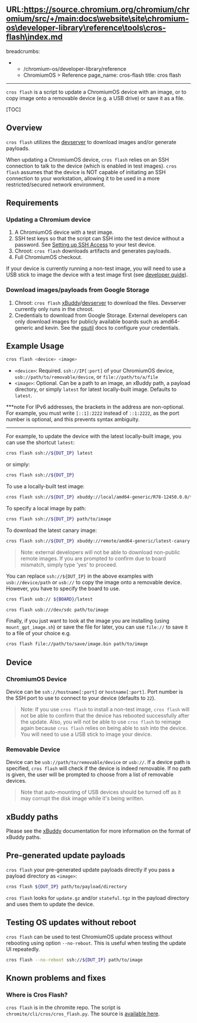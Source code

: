 URL:https://source.chromium.org/chromium/chromium/src/+/main:docs\website\site\chromium-os\developer-library\reference\tools\cros-flash\index.md
---
breadcrumbs:
- - /chromium-os/developer-library/reference
  - ChromiumOS > Reference
page_name: cros-flash
title: cros flash
---

`cros flash` is a script to update a ChromiumOS device with an image, or to
copy image onto a removable device (e.g. a USB drive) or save it as a file.

[TOC]

## Overview

`cros flash` utilizes the [devserver] to download images and/or generate
payloads.

When updating a ChromiumOS device, `cros flash` relies on an SSH connection
to talk to the device (which is enabled in test images). `cros flash` assumes
that the device is NOT capable of initiating an SSH connection to your
workstation, allowing it to be used in a more restricted/secured network
environment.

## Requirements

### Updating a Chromium device

1.  A ChromiumOS device with a test image.
2.  SSH test keys so that the script can SSH into the test device without a
    password. See [Setting up SSH Access] to your test device.
3.  Chroot: `cros flash` downloads artifacts and generates payloads.
4.  Full ChromiumOS checkout.

If your device is currently running a non-test image, you will need to use a
USB stick to image the device with a test image first (see [developer guide]).

### Download images/payloads from Google Storage

1.  Chroot: `cros flash` [xBuddy]/[devserver] to download the files.
    Devserver currently only runs in the chroot.
2.  Credentials to download from Google Storage. External developers can only
    download images for publicly available boards such as amd64-generic and
    kevin. See the [gsutil] docs to configure your credentials.

## Example Usage

```bash
cros flash <device> <image>
```

*   `<device>`: Required. `ssh://IP[:port]` of your ChromiumOS device,
    `usb://path/to/removable/device`, or `file://path/to/a/file`
*   `<image>`: Optional.  Can be a path to an image, an xBuddy path, a payload
    directory, or simply `latest` for latest locally-built image. Defaults to
    `latest`.

***note
For IPv6 addresses, the brackets in the address are non-optional.  For
example, you must write `[::1]:2222` instead of `::1:2222`, as the
port number is optional, and this prevents syntax ambiguity.
***

For example, to update the device with the latest locally-built image, you can
use the shortcut `latest`:
```bash
cros flash ssh://${DUT_IP} latest
```

or simply:
```bash
cros flash ssh://${DUT_IP}
```

To use a locally-built test image:
```bash
cros flash ssh://${DUT_IP} xbuddy://local/amd64-generic/R78-12450.0.0/test
```

To specify a local image by path:
```bash
cros flash ssh://${DUT_IP} path/to/image
```

To download the latest canary image:
```bash
cros flash ssh://${DUT_IP} xbuddy://remote/amd64-generic/latest-canary
```

> Note: external developers will not be able to download non-public remote
> images.
> If you are prompted to confirm due to board mismatch, simply type 'yes' to
> proceed.

You can replace `ssh://${DUT_IP}` in the above examples with
`usb://device/path` or `usb://` to copy the image onto a removable device.
However, you have to specify the board to use.
```bash
cros flash usb:// ${BOARD}/latest

cros flash usb:///dev/sdc path/to/image
```

Finally, if you just want to look at the image you are installing (using
`mount_gpt_image.sh`) or save the file for later, you can use `file://` to save
it to a file of your choice e.g.
```bash
cros flash file://path/to/save/image.bin path/to/image
```

## Device

### ChromiumOS Device

Device can be `ssh://hostname[:port]` or `hostname[:port]`. Port number is the
SSH port to use to connect to your device (defaults to `22`).

> Note: If you use `cros flash` to install a non-test image, `cros flash` will
> not be able to confirm that the device has rebooted successfully after the
> update. Also, you will not be able to use `cros flash` to reimage again
> because `cros flash` relies on being able to ssh into the device. You will
> need to use a USB stick to image your device.

### Removable Device

Device can be `usb://path/to/removable/device` or `usb://`. If a device path is
specified, `cros flash` will check if the device is indeed removable. If no path
is given, the user will be prompted to choose from a list of removable devices.

> Note that auto-mounting of USB devices should be turned off as it may corrupt
> the disk image while it's being written.

## xBuddy paths

Please see the [xBuddy] documentation for more information on the format of
xBuddy paths.

## Pre-generated update payloads

`cros flash` your pre-generated update payloads directly if you pass a
payload directory as `<image>`:
```bash
cros flash ${DUT_IP} path/to/payload/directory
```

`cros flash` looks for `update.gz` and/or `stateful.tgz` in the payload
directory and uses them to update the device.

## Testing OS updates without reboot

`cros flash` can be used to test ChromiumOS update process without rebooting
using option `--no-reboot`. This is useful when testing the update UI
repeatedly.

```bash
cros flash --no-reboot ssh://${DUT_IP} path/to/image
```

## Known problems and fixes

### Where is Cros Flash?

`cros flash` is in the chromite repo. The script is
`chromite/cli/cros/cros_flash.py`. The source is [available here].

[available here]: https://chromium.googlesource.com/chromiumos/chromite/+/HEAD/cli/cros/cros_flash.py
[devserver]: https://chromium.googlesource.com/chromiumos/chromite/+/HEAD/docs/devserver.md
[Setting up SSH Access]: /chromium-os/developer-library/guides/development/developer-guide/#Set-up-SSH-connection-between-chroot-and-DUT
[Simple Chrome]: /chromium-os/developer-library/guides/development/simple-chrome-workflow/
[developer guide]: /chromium-os/developer-library/guides/development/developer-guide/
[xBuddy]: /chromium-os/developer-library/reference/tools/xbuddy/
[gsutil]: /chromium-os/developer-library/reference/tools/gsutil/
